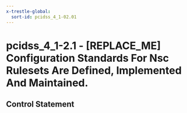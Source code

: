```yaml
---
x-trestle-global:
  sort-id: pcidss_4_1-02.01
---
```


# pcidss_4_1-2.1 - \[REPLACE_ME\] Configuration Standards For Nsc Rulesets Are Defined, Implemented And Maintained.

## Control Statement

